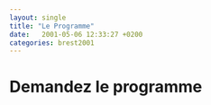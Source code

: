 ```yaml
---
layout: single
title: "Le Programme"
date:   2001-05-06 12:33:27 +0200
categories: brest2001
---
```


# Demandez le programme
